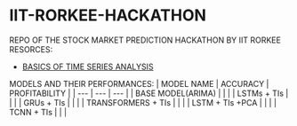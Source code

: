 # IIT-RORKEE-HACKATHON
REPO OF THE STOCK MARKET PREDICTION HACKATHON BY IIT RORKEE
RESORCES:
* [BASICS OF TIME SERIES ANALYSIS](https://www.itl.nist.gov/div898/handbook/pmc/section4/pmc4.htm)

MODELS AND THEIR PERFORMANCES: 
| MODEL NAME | ACCURACY |  PROFITABILITY |
| --- | --- | --- |
| BASE MODEL(ARIMA) | | |
| LSTMs + TIs | | |
| GRUs + TIs | | |
| TRANSFORMERS + TIs | | |
| LSTM + TIs +PCA | | |
| TCNN + TIs | | | 


